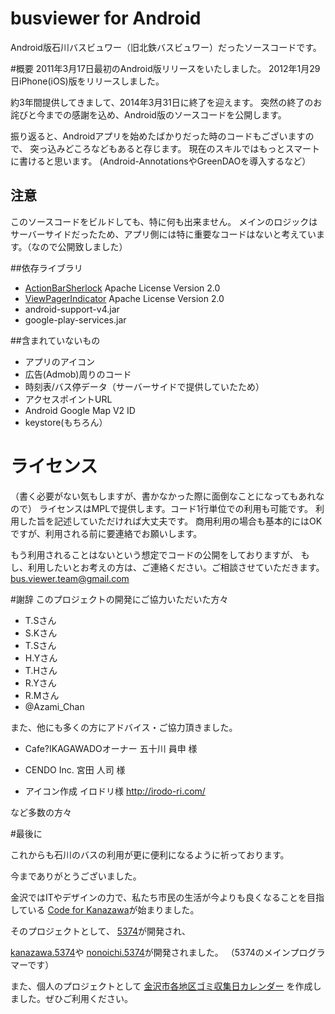 busviewer for Android
=========
Android版石川バスビュワー（旧北鉄バスビュワー）だったソースコードです。

#概要
2011年3月17日最初のAndroid版リリースをいたしました。
2012年1月29日iPhone(iOS)版をリリースしました。

約3年間提供してきまして、2014年3月31日に終了を迎えます。
突然の終了のお詫びと今までの感謝を込め、Android版のソースコードを公開します。

振り返ると、Androidアプリを始めたばかりだった時のコードもございますので、
突っ込みどころなどもあると存じます。
現在のスキルではもっとスマートに書けると思います。
(Android-AnnotationsやGreenDAOを導入するなど）

## 注意
このソースコードをビルドしても、特に何も出来ません。
メインのロジックはサーバーサイドだったため、アプリ側には特に重要なコードはないと考えています。（なので公開致しました）


##依存ライブラリ
* [ActionBarSherlock](http://actionbarsherlock.com/)  Apache License Version 2.0
* [ViewPagerIndicator](http://viewpagerindicator.com/) Apache License Version 2.0
* android-support-v4.jar
* google-play-services.jar

##含まれていないもの
* アプリのアイコン
* 広告(Admob)周りのコード
* 時刻表/バス停データ（サーバーサイドで提供していたため）
* アクセスポイントURL
* Android Google Map V2 ID
* keystore(もちろん）


# ライセンス
（書く必要がない気もしますが、書かなかった際に面倒なことになってもあれなので）
ライセンスはMPLで提供します。コード1行単位での利用も可能です。
利用した旨を記述していただければ大丈夫です。
商用利用の場合も基本的にはOKですが、利用される前に要連絡でお願いします。

もう利用されることはないという想定でコードの公開をしておりますが、
もし、利用したいとお考えの方は、ご連絡ください。ご相談させていただきます。
bus.viewer.team@gmail.com

#謝辞
このプロジェクトの開発にご協力いただいた方々

* T.Sさん
* S.Kさん
* T.Sさん
* H.Yさん
* T.Hさん
* R.Yさん
* R.Mさん
* @Azami_Chan

また、他にも多くの方にアドバイス・ご協力頂きました。

* Cafe?IKAGAWADOオーナー 五十川 員申 様

* CENDO Inc. 宮田 人司 様

* アイコン作成  イロドリ様 http://irodo-ri.com/

 など多数の方々

#最後に

これからも石川のバスの利用が更に便利になるように祈っております。

今までありがとうございました。


金沢ではITやデザインの力で、私たち市民の生活が今よりも良くなることを目指している
[Code for Kanazawa](http://www.codeforkanazawa.org)が始まりました。

そのプロジェクトとして、
[5374](http://5374.jp/)が開発され、

[kanazawa.5374](http://kanazawa.5374.jp/)や
[nonoichi.5374](http://nonoichi.5374.jp/)が開発されました。
（5374のメインプログラマーです）

また、個人のプロジェクトとして
[金沢市各地区ゴミ収集日カレンダー](http://yuki2006.github.io/gomi_kanazawa_ical/)
を作成しました。ぜひご利用ください。


